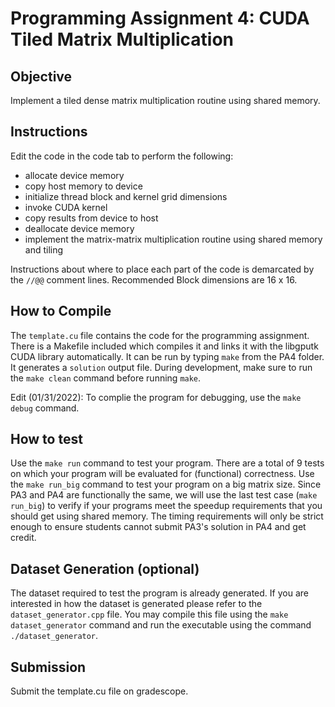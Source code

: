 
# Programming Assignment 4: CUDA Tiled Matrix Multiplication

## Objective

Implement a tiled dense matrix multiplication routine using shared memory.

## Instructions

Edit the code in the code tab to perform the following:

- allocate device memory
- copy host memory to device
- initialize thread block and kernel grid dimensions
- invoke CUDA kernel
- copy results from device to host
- deallocate device memory
- implement the matrix-matrix multiplication routine using shared memory and tiling

Instructions about where to place each part of the code is demarcated by the `//@@` comment lines.
Recommended Block dimensions are 16 x 16.

## How to Compile

The `template.cu` file contains the code for the programming assignment. There is a Makefile included which compiles it and links it with the libgputk CUDA library automatically. It can be run by typing `make` from the PA4 folder. It generates a `solution` output file. During development, make sure to run the `make clean` command before running `make`. 

Edit (01/31/2022): To complie the program for debugging, use the `make debug` command.

## How to test

Use the `make run` command to test your program. There are a total of 9 tests on which your program will be evaluated for (functional) correctness. Use the `make run_big` command to test your program on a big matrix size. Since PA3 and PA4 are functionally the same, we will use the last test case (`make run_big`) to verify if your programs meet the speedup requirements that you should get using shared memory. The timing requirements will only be strict enough to ensure students cannot submit PA3's solution in PA4 and get credit.

## Dataset Generation (optional)

The dataset required to test the program is already generated. If you are interested in how the dataset is generated please refer to the `dataset_generator.cpp` file. You may compile this file using the `make dataset_generator` command and run the executable using the command `./dataset_generator`. 

## Submission

Submit the template.cu file on gradescope.